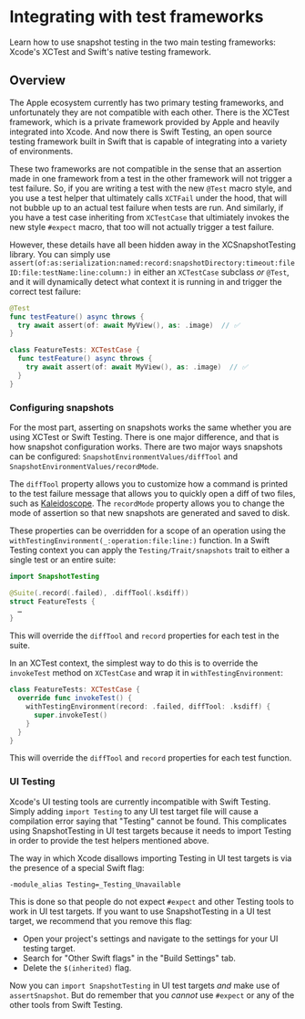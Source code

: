 # Integrating with test frameworks

Learn how to use snapshot testing in the two main testing frameworks: Xcode's XCTest and Swift's
native testing framework.

## Overview

The Apple ecosystem currently has two primary testing frameworks, and unfortunately they are not
compatible with each other. There is the XCTest framework, which is a private framework provided
by Apple and heavily integrated into Xcode. And now there is Swift Testing, an open source testing
framework built in Swift that is capable of integrating into a variety of environments.

These two frameworks are not compatible in the sense that an assertion made in one framework
from a test in the other framework will not trigger a test failure. So, if you are writing a test
with the new `@Test` macro style, and you use a test helper that ultimately calls `XCTFail` under
the hood, that will not bubble up to an actual test failure when tests are run. And similarly, if
you have a test case inheriting from `XCTestCase` that ultimiately invokes the new style `#expect`
macro, that too will not actually trigger a test failure.

However, these details have all been hidden away in the XCSnapshotTesting library. You can simply
use ``assert(of:as:serialization:named:record:snapshotDirectory:timeout:fileID:file:testName:line:column:)``
in either an `XCTestCase` subclass _or_ `@Test`, and it will dynamically detect what context it is 
running in and trigger the correct test failure:

```swift
@Test 
func testFeature() async throws {
  try await assert(of: await MyView(), as: .image)  // ✅
}

class FeatureTests: XCTestCase {
  func testFeature() async throws {
    try await assert(of: await MyView(), as: .image)  // ✅
  }
}
```

### Configuring snapshots

For the most part, asserting on snapshots works the same whether you are using XCTest or Swift
Testing. There is one major difference, and that is how snapshot configuration works. There are
two major ways snapshots can be configured: ``SnapshotEnvironmentValues/diffTool``
and ``SnapshotEnvironmentValues/recordMode``. 

The `diffTool` property allows you to customize how a command is printed to the test failure
message that allows you to quickly open a diff of two files, such as
[Kaleidoscope](http://kaleidoscope.app). The `recordMode` property allows you to change the mode of
assertion so that new snapshots are generated and saved to disk.

These properties can be overridden for a scope of an operation using the
``withTestingEnvironment(_:operation:file:line:)`` function. In a Swift Testing context 
you can apply the ``Testing/Trait/snapshots`` trait to either a single test or an entire suite: 

```swift
import SnapshotTesting

@Suite(.record(.failed), .diffTool(.ksdiff))
struct FeatureTests {
  …
}
```

This will override the `diffTool` and `record` properties for each test in the suite.

In an XCTest context, the simplest way to do this is to override the `invokeTest` method on 
`XCTestCase` and wrap it in `withTestingEnvironment`:

```swift
class FeatureTests: XCTestCase {
  override func invokeTest() {
    withTestingEnvironment(record: .failed, diffTool: .ksdiff) {
      super.invokeTest()
    }
  }
}
```

This will override the `diffTool` and `record` properties for each test function.

### UI Testing

Xcode's UI testing tools are currently incompatible with Swift Testing. Simply adding
`import Testing` to any UI test target file will cause a compilation error saying that "Testing"
cannot be found. This complicates using SnapshotTesting in UI test targets because it needs to
import Testing in order to provide the test helpers mentioned above.

The way in which Xcode disallows importing Testing in UI test targets is via the presence of a 
special Swift flag:

```
-module_alias Testing=_Testing_Unavailable
```

This is done so that people do not expect `#expect` and other Testing tools to work in UI test 
targets. If you want to use SnapshotTesting in a UI test target, we recommend that you remove
this flag:

  * Open your project's settings and navigate to the settings for your UI testing target.
  * Search for "Other Swift flags" in the "Build Settings" tab.
  * Delete the `$(inherited)` flag.

Now you can `import SnapshotTesting` in UI test targets _and_ make use of `assertSnapshot`. But
do remember that you _cannot_ use `#expect` or any of the other tools from Swift Testing.

